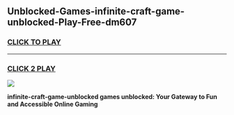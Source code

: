 
## Unblocked-Games-infinite-craft-game-unblocked-Play-Free-dm607
<h3>
<a href="https://premium76.site?title=infinite-craft-game-unblocked&ref=10A">CLICK TO PLAY</a></h3>
<hr>

<h3>
<a href="https://premium76.site?title=infinite-craft-game-unblocked&ref=10A">CLICK 2 PLAY</a>
  
</h3>

<a href="https://premium76.site?title=infinite-craft-game-unblocked&ref=10A"><img src="https://clearcache.store/games.png"></a>


**infinite-craft-game-unblocked games unblocked: Your Gateway to Fun and Accessible Online Gaming**
